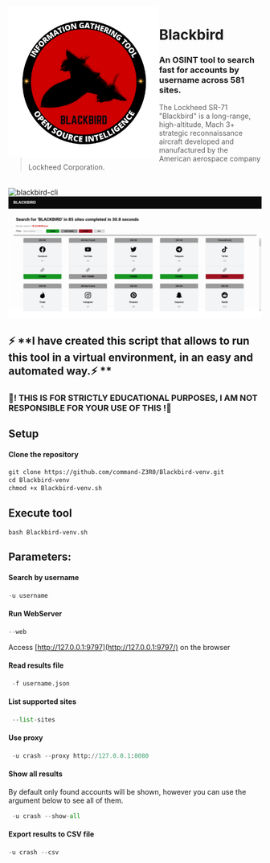 <img alt="blackbird-logo" align="left" width="300" height="300" src="https://raw.githubusercontent.com/p1ngul1n0/badges/main/badges/22.png">
<h1>Blackbird</h1>

### An OSINT tool to search fast for accounts by username across 581 sites.
> The Lockheed SR-71 "Blackbird" is a long-range, high-altitude, Mach 3+ strategic reconnaissance aircraft developed and manufactured by the American aerospace company Lockheed Corporation.

</br>

<img alt="blackbird-cli" align="center" src="https://raw.githubusercontent.com/command-Z3R0/Blackbird-venv/main/blackbird_venv.png">
<img alt="blackbird-web" align="center" src="https://raw.githubusercontent.com/p1ngul1n0/src/master/blackbird_web.png">

##  ⚡ **I have created this script that allows to run this tool in a virtual environment, in an easy and automated way.⚡ **
### 🚧! THIS IS FOR STRICTLY EDUCATIONAL PURPOSES, I AM NOT RESPONSIBLE FOR YOUR USE OF THIS !🚧


## Setup

#### Clone the repository
```shell
git clone https://github.com/command-Z3R0/Blackbird-venv.git
cd Blackbird-venv
chmod +x Blackbird-venv.sh
```
## Execute tool
```shell
bash Blackbird-venv.sh
```
## Parameters:

#### Search by username
```python
-u username
```
#### Run WebServer
```python
--web
```
Access [http://127.0.0.1:9797](http://127.0.0.1:9797/) on the browser

#### Read results file
```python
 -f username.json
```
#### List supported sites
```python
 --list-sites
```
#### Use proxy
```python
 -u crash --proxy http://127.0.0.1:8080
```
#### Show all results
By default only found accounts will be shown, however you can use the argument below to see all of them.
```python
 -u crash --show-all
```
#### Export results to CSV file
```python
-u crash --csv
```
